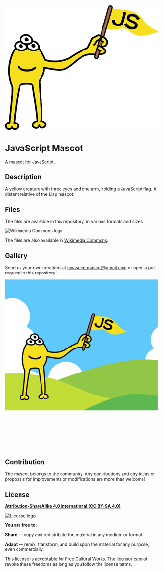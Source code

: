 ![JavaScript Mascot](952px-JavaScript_mascot.png)

# JavaScript Mascot

A mascot for JavaScript.

## Description

A yellow creature with three eyes and one arm, holding a JavaScript flag. A distant relative of the Lisp mascot.

## Files

The files are available in this repository, in various formats and sizes.

![Wikimedia Commons logo](https://upload.wikimedia.org/wikipedia/commons/thumb/4/4a/Commons-logo.svg/178px-Commons-logo.svg.png)

The files are also available in [Wikimedia Commons](https://commons.wikimedia.org/wiki/File:JavaScript_mascot.svg).

## Gallery

Send us your own creations at javascriptmascot@gmail.com or open a pull request in this repository!

<img src="./artwork/javascript_mascot_bliss.png" width="500px"/>


![]()


![]()


![]()


![]()


## Contribution

The mascot belongs to the community. Any contributions and any ideas or proposals for improvements or modifications are more than welcome!

## License

**[Attribution-ShareAlike 4.0 International (CC BY-SA 4.0)](https://creativecommons.org/licenses/by-sa/4.0/deed.en)**

![License logo](https://upload.wikimedia.org/wikipedia/commons/thumb/e/e5/CC_BY-SA_icon.svg/320px-CC_BY-SA_icon.svg.png)

**You are free to:**

**Share** — copy and redistribute the material in any medium or format

**Adapt** — remix, transform, and build upon the material for any purpose, even commercially.

This license is acceptable for Free Cultural Works. The licensor cannot revoke these freedoms as long as you follow the license terms.
